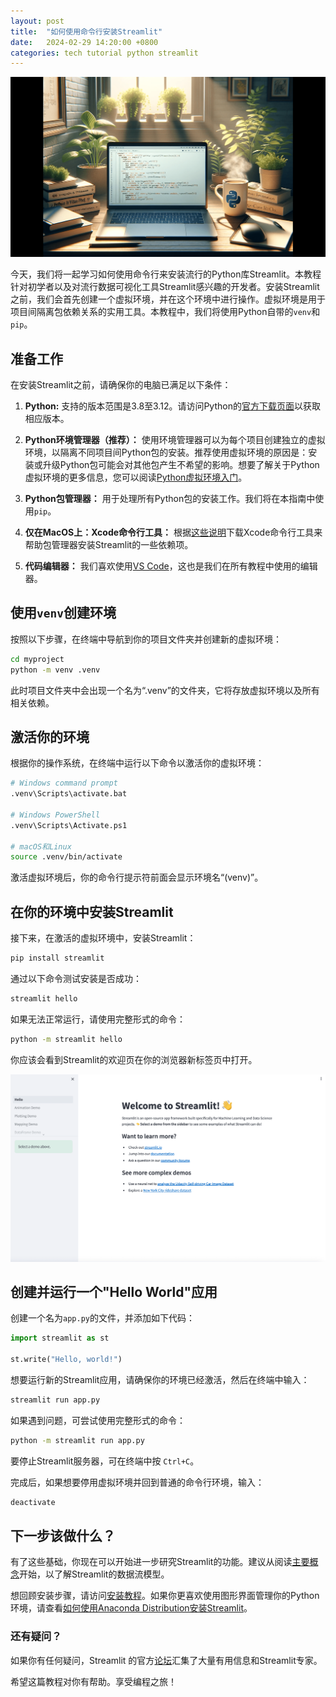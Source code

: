 ```yaml
---
layout: post
title:  "如何使用命令行安装Streamlit"
date:   2024-02-29 14:20:00 +0800
categories: tech tutorial python streamlit
---
```


![](https://raw.githubusercontent.com/jamiesun/images/master/default/ezcpOz.png)

今天，我们将一起学习如何使用命令行来安装流行的Python库Streamlit。本教程针对初学者以及对流行数据可视化工具Streamlit感兴趣的开发者。安装Streamlit之前，我们会首先创建一个虚拟环境，并在这个环境中进行操作。虚拟环境是用于项目间隔离包依赖关系的实用工具。本教程中，我们将使用Python自带的`venv`和`pip`。

## 准备工作

在安装Streamlit之前，请确保你的电脑已满足以下条件：

1. **Python:** 支持的版本范围是3.8至3.12。请访问Python的[官方下载页面](https://www.python.org/downloads/)以获取相应版本。

2. **Python环境管理器（推荐）：** 使用环境管理器可以为每个项目创建独立的虚拟环境，以隔离不同项目间Python包的安装。推荐使用虚拟环境的原因是：安装或升级Python包可能会对其他包产生不希望的影响。想要了解关于Python虚拟环境的更多信息，您可以阅读[Python虚拟环境入门](https://realpython.com/python-virtual-environments-a-primer/)。

3. **Python包管理器：** 用于处理所有Python包的安装工作。我们将在本指南中使用`pip`。

4. **仅在MacOS上：Xcode命令行工具：** 根据[这些说明](https://mac.install.guide/commandlinetools/4.html)下载Xcode命令行工具来帮助包管理器安装Streamlit的一些依赖项。

5. **代码编辑器：** 我们喜欢使用[VS Code](https://code.visualstudio.com/download)，这也是我们在所有教程中使用的编辑器。

## 使用`venv`创建环境

按照以下步骤，在终端中导航到你的项目文件夹并创建新的虚拟环境：

```bash
cd myproject
python -m venv .venv
```

此时项目文件夹中会出现一个名为“.venv”的文件夹，它将存放虚拟环境以及所有相关依赖。

## 激活你的环境

根据你的操作系统，在终端中运行以下命令以激活你的虚拟环境：

```bash
# Windows command prompt
.venv\Scripts\activate.bat

# Windows PowerShell
.venv\Scripts\Activate.ps1

# macOS和Linux
source .venv/bin/activate
```

激活虚拟环境后，你的命令行提示符前面会显示环境名“(venv)”。

## 在你的环境中安装Streamlit

接下来，在激活的虚拟环境中，安装Streamlit：

```bash
pip install streamlit
```

通过以下命令测试安装是否成功：

```bash
streamlit hello
```

如果无法正常运行，请使用完整形式的命令：

```bash
python -m streamlit hello
```

你应该会看到Streamlit的欢迎页在你的浏览器新标签页中打开。

![](https://raw.githubusercontent.com/jamiesun/images/master/default/4QsdnG.png)

## 创建并运行一个"Hello World"应用

创建一个名为`app.py`的文件，并添加如下代码：

```python
import streamlit as st

st.write("Hello, world!")
```

想要运行新的Streamlit应用，请确保你的环境已经激活，然后在终端中输入：

```bash
streamlit run app.py
```

如果遇到问题，可尝试使用完整形式的命令：

```bash
python -m streamlit run app.py
```

要停止Streamlit服务器，可在终端中按 `Ctrl+C`。

完成后，如果想要停用虚拟环境并回到普通的命令行环境，输入：

```bash
deactivate
```

## 下一步该做什么？

有了这些基础，你现在可以开始进一步研究Streamlit的功能。建议从阅读[主要概念](https://docs.streamlit.io/get-started/fundamentals/main-concepts)开始，以了解Streamlit的数据流模型。

想回顾安装步骤，请访问[安装教程](https://docs.streamlit.io/get-started/installation)。如果你更喜欢使用图形界面管理你的Python环境，请查看[如何使用Anaconda Distribution安装Streamlit](https://docs.streamlit.io/get-started/installation/anaconda-distribution)。

### 还有疑问？

如果你有任何疑问，Streamlit 的官方[论坛](https://discuss.streamlit.io/)汇集了大量有用信息和Streamlit专家。

希望这篇教程对你有帮助。享受编程之旅！
